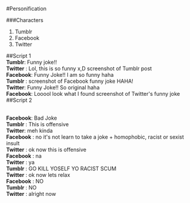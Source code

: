 #Personification

###Characters
<br>
1.	Tumblr<br>
2.	Facebook<br>
3.	Twitter<br>


##Script 1
<br>**Tumblr**: Funny joke!! 
<br>**Twitter** : Lol, this is so funny x,D screenshot of Tumblr post 
<br>**Facebook**: Funny Joke!! I am so funny haha 
<br>**Tumblr** : screenshot of Facebook funny joke HAHA! 
<br>**Twitter**: Funny Joke!! So original haha 
<br>**Facebook**: Looool look what I found screenshot of Twitter's funny joke
##Script 2

<br>**Facebook**: Bad Joke 
<br>**Tumblr** : This is offensive 
<br>**Twitter**: meh kinda 
<br>**Facebook** : no it's not learn to take a joke + homophobic, racist or sexist insult 
<br>**Twitter** : ok now this is offensive 
<br>**Facebook** : na 
<br>**Twitter** : ya 
<br>**Tumblr** : GO KILL YOSELF YO RACIST SCUM 
<br>**Twitter** : ok now lets relax 
<br>**Facebook** : NO 
<br>**Tumblr** : NO 
<br>**Twitter** : alright now

